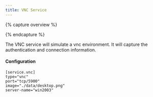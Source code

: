 ```yaml
---
title: VNC Service
---
```


{% capture overview %}

{% endcapture %}

The VNC service will simulate a vnc environment. It will capture the authentication and connection information.

#### Configuration

```
[service.vnc]
type="vnc"
port="tcp/5900"
image="./data/desktop.png"
server-name="win2003"
```
